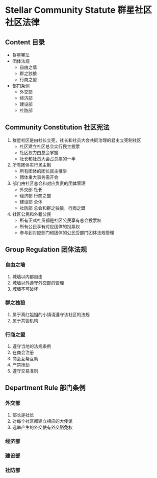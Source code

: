 # Stellar Community Statute 群星社区社区法律
## Content 目录
- 群星宪法
- 团体法规
    - 自由之墙
    - 群之独狼
    - 行商之盟
- 部门条例
    - 外交部
    - 经济部
    - 建设部
    - 社防部
## Community Constitution 社区宪法
1. 群星社区是由社长立宪，社长和社员大会共同治理的君主立宪制社区
    - 社区建立社区总会实行民主投票
    - 社区权力由总会掌握
    - 社长和社员大会占总票的一半
2. 所有团体实行民主制
    - 所有团体的团长民主推举
    - 团体重大事务需开会
3. 部门由社区总会和对应负责的团体管理
    - 外交部 社长
    - 经济部 行商之盟
    - 建设部 全体
    - 社防部 总会和群之独狼，行商之盟
4. 社区公民和外籍公民
    - 所有正式社员都是社区公民享有总会投票权
    - 所有公民享有对应团体的投票权
    - 参与到对应部门和团体的公民受部门团体法规管理
## Group Regulation 团体法规

### 自由之墙
1. 城墙以内都自由
2. 城墙以外遵守外交部的管理
3. 城墙不可破坏
### 群之独狼
1. 属于真红姐姐的小镇请遵守该社区的法规
2. 属于共管机构
### 行商之盟
1. 遵守当地的法规条例
2. 在商会注册
3. 商会互帮互助
4. 严禁抢劫
5. 遵守交易准则
## Department Rule 部门条例

### 外交部
1. 部长是社长
2. 对每个社区都建立相应的大使馆
3. 选举产生的外交使有外交豁免权
### 经济部

### 建设部

### 社防部
